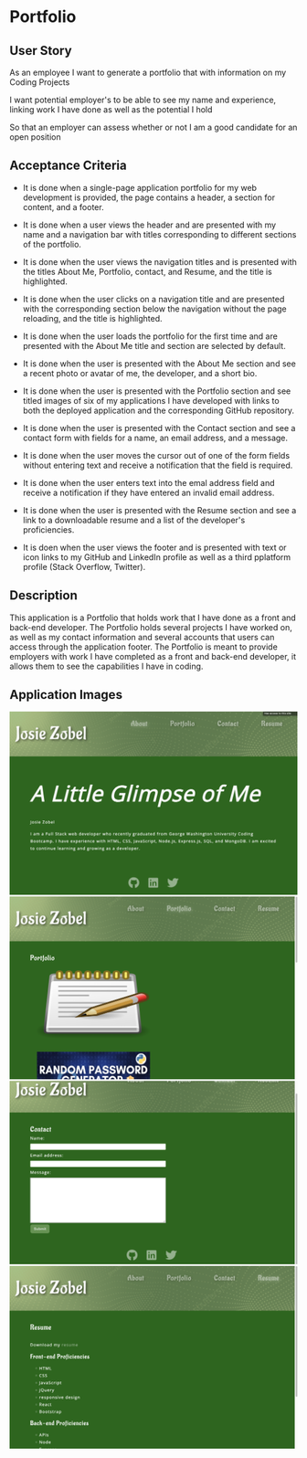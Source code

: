 # Portfolio

## User Story

As an employee I want to generate a portfolio that with information on my Coding Projects

I want potential employer's to be able to see my name and experience, linking work I have done as well as the potential I hold

So that an employer can assess whether or not I am a good candidate for an open position

## Acceptance Criteria

* It is done when a single-page application portfolio for my web development is provided, the page contains a header, a section for content, and a footer.

* It is done when a user views the header and are presented with my name and a navigation bar with titles corresponding to different sections of the portfolio.

* It is done when the user views the navigation titles and is presented with the titles About Me, Portfolio, contact, and Resume, and the title is highlighted.

* It is done when the user clicks on a navigation title and are presented with the corresponding section below the navigation without the page reloading, and the title is highlighted.

* It is done when the user loads the portfolio for the first time and are presented with the About Me title and section are selected by default.

* It is done when the user is presented with the About Me section and see a recent photo or avatar of me, the developer, and a short bio.

* It is done when the user is presented with the Portfolio section and see titled images of six of my applications I have developed with links to both the deployed application and the corresponding GitHub repository.

* It is done when the user is presented with the Contact section and see a contact form with fields for a name, an email address, and a message.

* It is done when the user moves the cursor out of one of the form fields without entering text and receive a notification that the field is required.

* It is done when the user enters text into the emal address field and receive a notification if they have entered an invalid email address.

* It is done when the user is presented with the Resume section and see a link to a downloadable resume and a list of the developer's proficiencies.

* It is doen when the user views the footer and is presented with text or icon links to my GitHub and LinkedIn profile as well as a third pplatform profile (Stack Overflow, Twitter).

## Description

This application is a Portfolio that holds work that I have done as a front and back-end developer. The Portfolio holds several projects I have worked on, as well as my contact information and several accounts that users can access through the application footer. The Portfolio is meant to provide employers with work I have completed as a front and back-end developer, it allows them to see the capabilities I have in coding. 

## Application Images
![About Me Screen](/src/assets/README-Images/About.png)
![Portfolio Screen](/src/assets/README-Images/Portfolio.png)
![Contact Screen](/src/assets/README-Images/Contact.png)
![Resume Screen](/src/assets/README-Images/Resume.png)

